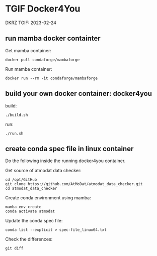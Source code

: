 # TGIF Docker4You

DKRZ TGIF: 2023-02-24

## run mamba docker containter

Get mamba container:

    docker pull condaforge/mambaforge

Run mamba container:

    docker run --rm -it condaforge/mambaforge

## build your own docker container: docker4you

build:

    ./build.sh

run:

    ./run.sh

## create conda spec file in linux container

Do the following inside the running docker4you container.

Get source of atmodat data checker:

    cd /opt/GitHub
    git clone https://github.com/AtMoDat/atmodat_data_checker.git
    cd atmodat_data_checker

Create conda environment using mamba:

    mamba env create
    conda activate atmodat

Update the conda spec file:

    conda list --explicit > spec-file_linux64.txt 

Check the differences:

    git diff
